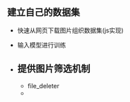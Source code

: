 ## 建立自己的数据集
-  快速从网页下载图片组织数据集(js实现)
-  输入模型进行训练

- ## 提供图片筛选机制
	- file_deleter
	- 
<!--stackedit_data:
eyJoaXN0b3J5IjpbMjA5OTc0OTk2XX0=
-->